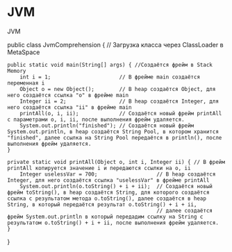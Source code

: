 # JVM
JVM


public class JvmComprehension { // Загрузка класса через ClassLoader в MetaSpace

    public static void main(String[] args) { //Создаётся фрейм в Stack Memory
        int i = 1;                      // В фрейме main создаётся переменная i
        Object o = new Object();        // В heap создаётся Object, для него создаётся ссылка "o" в фрейме main
        Integer ii = 2;                 // В heap создаётся Integer, для него создаётся ссылка "ii" в фрейме main
        printAll(o, i, ii);             // Создаётся новый фрейм printAll c параметрами o, i, ii, после выполнения фрейм удаляется.
        System.out.println("finished"); // Создаётся новый фрейм System.out.println, в heap создаётся String Pool, в котором хранится "finished", далее ссылка на String Pool передаётся в println(), после выполнения фрейм удаляется.
    }

    private static void printAll(Object o, int i, Integer ii) { // В фрейм printAll копируется значение i и передаются ссылки на o, ii
        Integer uselessVar = 700;                   // В heap создаётся Integer, для него создаётся ссылка "uselessVar" в фрейме printAll
        System.out.println(o.toString() + i + ii);  // Создаётся новый фрейм toString(), в heap создаётся String, для которого создаётся ссылка с результатом метода o.toString(), далее создаётся в heap String, в который передаётся результат o.toString() + i + ii, 
                                                    // далее создаётся фрейм System.out.println в который передадим ссылку на String с результатом o.toString() + i + ii, после выполнения фрейм удаляется.
    }
}
